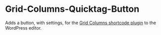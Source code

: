 Grid-Columns-Quicktag-Button
============================

Adds a button, with settings, for the [Grid Columns shortcode plugin](http://wordpress.org/extend/plugins/grid-columns/) to the WordPress editor.